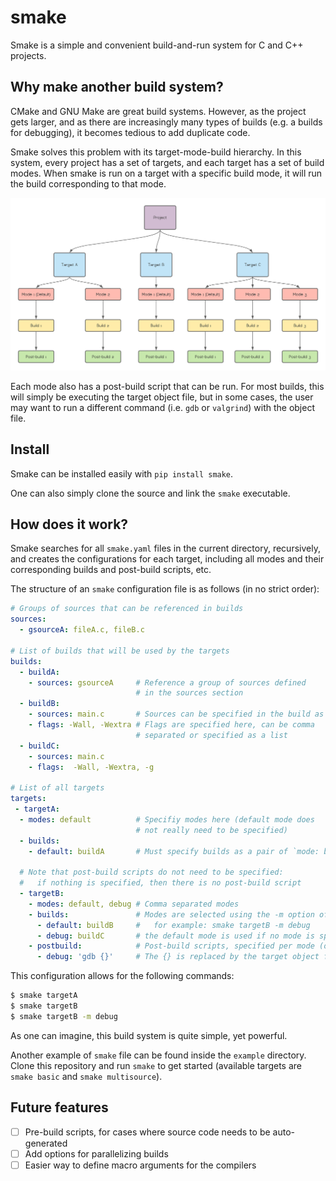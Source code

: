 # smake

Smake is a simple and convenient build-and-run system for C and C++ projects.

## Why make another build system?

CMake and GNU Make are great build systems. However, as the project gets larger, and as there are increasingly many types of builds (e.g. a builds for debugging), it becomes tedious to add duplicate code.

Smake solves this problem with its target-mode-build hierarchy. In this system,
every project has a set of targets, and each target has a set of build modes. When
smake is run on a target with a specific build mode, it will run the build 
corresponding to that mode.

![image info](pictures/smake.png)

Each mode also has a post-build script that can be run. For most builds, this will
simply be executing the target object file, but in some cases, the user may want
to run a different command (i.e. `gdb` or `valgrind`) with the object file.

## Install

Smake can be installed easily with `pip install smake`.

One can also simply clone the source and link the `smake` executable.

## How does it work?

Smake searches for all `smake.yaml` files in the current directory, recursively, 
and creates the configurations for each target, including all modes and their 
corresponding builds and post-build scripts, etc.

The structure of an `smake` configuration file is as follows (in no strict 
order):

```yaml
# Groups of sources that can be referenced in builds
sources:
  - gsourceA: fileA.c, fileB.c

# List of builds that will be used by the targets
builds:
  - buildA:
    - sources: gsourceA     # Reference a group of sources defined
                            # in the sources section
  - buildB:
    - sources: main.c       # Sources can be specified in the build as well
    - flags: -Wall, -Wextra # Flags are specified here, can be comma
                            # separated or specified as a list  
  - buildC:
    - sources: main.c
    - flags:  -Wall, -Wextra, -g

# List of all targets
targets:
 - targetA:
  - modes: default          # Specifiy modes here (default mode does
                            # not really need to be specified)
  - builds:
    - default: buildA       # Must specify builds as a pair of `mode: build`
  
  # Note that post-build scripts do not need to be specified:
  #   if nothing is specified, then there is no post-build script
  - targetB:
    - modes: default, debug # Comma separated modes
    - builds:               # Modes are selected using the -m option of smake
      - default: buildB     #   for example: smake targetB -m debug
      - debug: buildC       # the default mode is used if no mode is specified
    - postbuild:            # Post-build scripts, specified per mode (optional)
      - debug: 'gdb {}'     # The {} is replaced by the target object file
```

This configuration allows for the following commands:

```bash
$ smake targetA
$ smake targetB
$ smake targetB -m debug
```

As one can imagine, this build system is quite simple, yet powerful.

Another example of `smake` file can be found inside the `example` directory.
Clone this repository and run `smake` to get started (available targets are
`smake basic` and `smake multisource`).

## Future features

- [ ] Pre-build scripts, for cases where source code needs to be auto-generated
- [ ] Add options for parallelizing builds
- [ ] Easier way to define macro arguments for the compilers